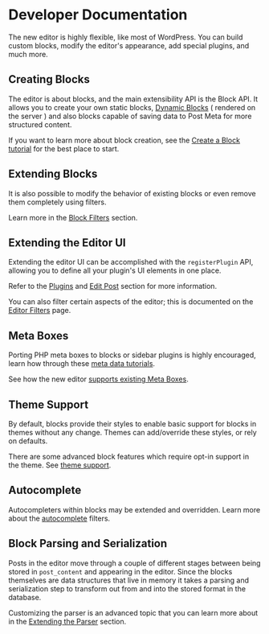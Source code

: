 # Developer Documentation

The new editor is highly flexible, like most of WordPress. You can build custom blocks, modify the editor's appearance, add special plugins, and much more.

## Creating Blocks

The editor is about blocks, and the main extensibility API is the Block API. It allows you to create your own static blocks, [Dynamic Blocks](/docs/howto-guides/block-tutorial/creating-dynamic-blocks.md) ( rendered on the server ) and also blocks capable of saving data to Post Meta for more structured content.

If you want to learn more about block creation, see the [Create a Block tutorial](/docs/getting-started/tutorials/create-block/readme.md) for the best place to start.

## Extending Blocks

It is also possible to modify the behavior of existing blocks or even remove them completely using filters.

Learn more in the [Block Filters](/docs/reference-guides/filters/block-filters.md) section.

## Extending the Editor UI

Extending the editor UI can be accomplished with the `registerPlugin` API, allowing you to define all your plugin's UI elements in one place.

Refer to the [Plugins](/packages/plugins/README.md) and [Edit Post](/packages/edit-post/README.md) section for more information.

You can also filter certain aspects of the editor; this is documented on the [Editor Filters](/docs/reference-guides/filters/editor-filters.md) page.

## Meta Boxes

Porting PHP meta boxes to blocks or sidebar plugins is highly encouraged, learn how through these [meta data tutorials](/docs/howto-guides/metabox/readme.md).

See how the new editor [supports existing Meta Boxes](/docs/reference-guides/backward-compatibility/meta-box.md).

## Theme Support

By default, blocks provide their styles to enable basic support for blocks in themes without any change. Themes can add/override these styles, or rely on defaults.

There are some advanced block features which require opt-in support in the theme. See [theme support](/docs/howto-guides/themes/theme-support.md).

## Autocomplete

Autocompleters within blocks may be extended and overridden. Learn more about the [autocomplete](/docs/reference-guides/filters/autocomplete-filters.md) filters.

## Block Parsing and Serialization

Posts in the editor move through a couple of different stages between being stored in `post_content` and appearing in the editor. Since the blocks themselves are data structures that live in memory it takes a parsing and serialization step to transform out from and into the stored format in the database.

Customizing the parser is an advanced topic that you can learn more about in the [Extending the Parser](/docs/reference-guides/filters/parser-filters.md) section.
